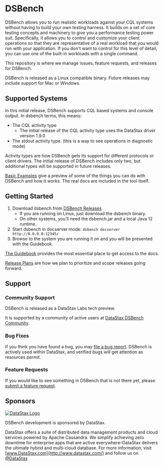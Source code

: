 # DSBench

DSBench allows you to run realistic workloads against your CQL systems without having to build your own testing harness. It builds on a set of core testing concepts and machinery to give you a performance testing power suit. Specifically, it allows you to control and customize your client operations so that they are representative of a real workload that you would run with your application. If you don't want to control for this level of detail, you can use one of the built-in workloads with a single command.

This repository is where we manage issues, feature requests, and releases for DSBench.

DSBench is released as a Linux compatible binary. Future releases may include support for Mac or Windows.

## Supported Systems

In this initial release, DSBench supports CQL based systems and console output. In dsbench terms, this means:

- The CQL activity type
  - The initial release of the CQL activity type uses the DataStax driver version 1.9.0
- The stdout activity type. (this is a way to see operations in diagnostic mode)

Activity types are how DSBench gets its support for different protocols or client drivers. The initial release of DSBench includes only two, but additional types will be supported in future releases.

[Basic Examples](https://github.com/datastax/dsbench-labs/wiki/Basic-Examples) give a preview of some of the things you can do with DSBench and how it works. The real docs are included in the tool itself.

## Getting Started

1. Download dsbench from [DSBench Releases](https://github.com/datastax/dsbench-labs/releases)
   - If you are running on Linux, just download the dsbench binary.
   - On other systems, you'll need the dsbench.jar and a local Java 12 runtime.
2. Start dsbench in docserver mode: `dsbench docserver http://0.0.0.0:12345/`
3. Browse to the system you are running it on and you will be presented with the Guidebook.

[The Guidebook](https://github.com/datastax/dsbench-labs/wiki/The-Guidebook) provides the most essential place to get access to the docs.

[Release Plans](https://github.com/datastax/dsbench-labs/wiki/Release-Plans) are how we plan to prioritize and scope releases going forward.

## Support

### Community Support

DSBench is released as a DataStax Labs tech preview.

It is supported by a community of active users at [DataStax DSBench Community](https://community.datastax.com/spaces/51/index.html).

### Bug Fixes

If you think you have found a bug, you may [file a bug report](https://github.com/datastax/dsbench-labs/issues/new?labels=bug). DSBench is actively used within DataStax, and verified bugs will get attention as resources permit.

### Feature Requests

If you would like to see something in DSBench that is not there yet,
please [submit a feature request](https://github.com/datastax/dsbench-labs/issues/new?labels=feature).

## Sponsors

[![DataStax Logo](https://www.datastax.com/sites/default/files/content/graphics/logo/DS-logo-2019_1-25percent.png)](http://datastax.com/)

DSBench development is sponsored by DataStax.

DataStax offers a suite of distributed data management products and cloud services powered by Apache Cassandra. We simplify achieving zero downtime for enterprise apps that are active everywhere–DataStax delivers the ultimate hybrid and multi-cloud database. For more information, visit [www.DataStax.com](http://www.datastax.com/) and follow us on [@DataStax](https://twitter.com/Datastax)
